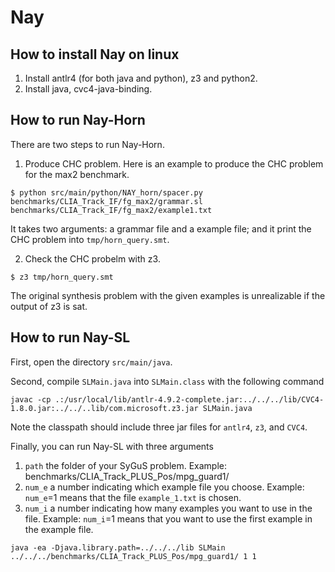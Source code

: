 # Nay


## How to install Nay on linux 

1. Install antlr4 (for both java and python), z3 and python2.
2. Install java, cvc4-java-binding. 

## How to run Nay-Horn

There are two steps to run Nay-Horn.
1. Produce CHC problem. Here is an example to produce the CHC problem for the max2 benchmark.
```
$ python src/main/python/NAY_horn/spacer.py benchmarks/CLIA_Track_IF/fg_max2/grammar.sl benchmarks/CLIA_Track_IF/fg_max2/example1.txt
```
It takes two arguments: a grammar file and a example file; and it print the CHC problem into `tmp/horn_query.smt`.

2. Check the CHC probelm with z3.
```
$ z3 tmp/horn_query.smt
```
The original synthesis problem with the given examples is unrealizable if the output of z3 is sat. 

## How to run Nay-SL

First, open the directory `src/main/java`. 

Second, compile `SLMain.java` into `SLMain.class` with the following command
```
javac -cp .:/usr/local/lib/antlr-4.9.2-complete.jar:../../../lib/CVC4-1.8.0.jar:../../..lib/com.microsoft.z3.jar SLMain.java
```
Note the classpath should include three jar files for `antlr4`, `z3`, and `CVC4`.

Finally, you can run Nay-SL with three arguments 

1. `path` the folder of your SyGuS problem. Example: benchmarks/CLIA_Track_PLUS_Pos/mpg_guard1/
2. `num_e` a number indicating which example file you choose. Example: `num_e`=1 means that the file `example_1.txt` is chosen.
3. `num_i` a number indicating how many examples you want to use in the file. Example: `num_i`=1 means that you want to use the first example in the example file.
```
java -ea -Djava.library.path=../../../lib SLMain ../../../benchmarks/CLIA_Track_PLUS_Pos/mpg_guard1/ 1 1
```
